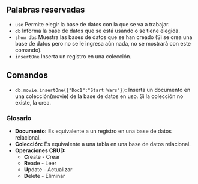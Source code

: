 ## Palabras reservadas

- `use` Permite elegir la base de datos con la que se va a trabajar.
- `db` Informa la base de datos que se está usando o se tiene elegida.
- `show dbs` Muestra las bases de datos que se han creado (Si se crea una base de datos pero no se le ingresa aún nada, no se mostrará con este comando).
- `insertOne` Inserta un registro en una colección.

## Comandos


-  `db.movie.insertOne({"Doc1":"Start Wars"})`: Inserta un documento en una colección(movie) de la base de datos en uso. Si la colección no existe, la crea.


### Glosario
- **Documento:** Es equivalente a un registro en una base de datos relacional.
- **Colección:** Es equivalente a una tabla en una base de datos relacional.
- **Operaciones CRUD:** 
  - **C**reate - Crear
  - **R**eade - Leer    
  - **U**pdate - Actualizar   
  - **D**elete - Eliminar   
